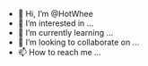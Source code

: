 - 👋 Hi, I’m @HotWhee
- 👀 I’m interested in ...
- 🌱 I’m currently learning ...
- 💞️ I’m looking to collaborate on ...
- 📫 How to reach me ...

<!---
HotWhee/HotWhee is a ✨ special ✨ repository because its `README.md` (this file) appears on your GitHub profile.
You can click the Preview link to take a look at your changes.
--->
